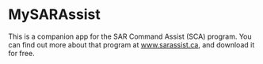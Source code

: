 # MySARAssist

This is a companion app for the SAR Command Assist (SCA) program.  You can find out more about that program at www.sarassist.ca, and download it for free.
